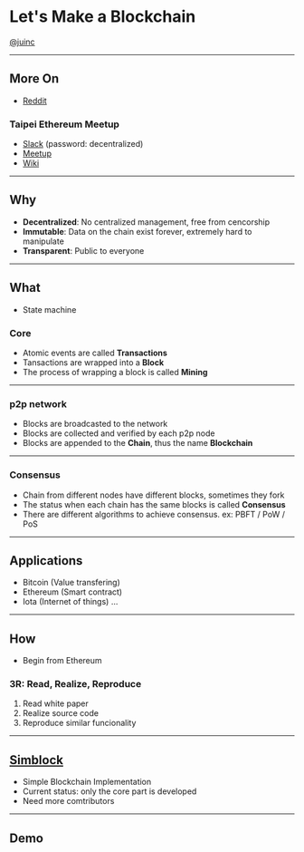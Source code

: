 # Let's Make a Blockchain

[@juinc](https://github.com/juinc)

---

## More On
- [Reddit](https://www.reddit.com/r/ethereum/comments/61y5ix/welcome_to_rethereum_the_reddit_front_page_of_the/)

### Taipei Ethereum Meetup
- [Slack](http://bit.ly足/252hNY0) (password: decentralized)
- [Meetup](https://www.meetup.com/Taipei-Ethereum-Meetup/)
- [Wiki](https://github.com/EtherTW/Taipei-Ethereum-Wiki/wiki)

---

## Why
- **Decentralized**: No centralized management, free from cencorship
- **Immutable**: Data on the chain exist forever, extremely hard to manipulate
- **Transparent**: Public to everyone

---

## What
- State machine

### Core
- Atomic events are called **Transactions**
- Tansactions are wrapped into a **Block**
- The process of wrapping a block is called **Mining**

---

### p2p network
- Blocks are broadcasted to the network
- Blocks are collected and verified by each p2p node
- Blocks are appended to the **Chain**, thus the name **Blockchain**

---

### Consensus
- Chain from different nodes have different blocks, sometimes they fork
- The status when each chain has the same blocks is called **Consensus**
- There are different algorithms to achieve consensus. ex: PBFT / PoW / PoS

---

## Applications
- Bitcoin (Value transfering)
- Ethereum (Smart contract)
- Iota (Internet of things)
...

---

## How
- Begin from Ethereum

### 3R: Read, Realize, Reproduce
1. Read white paper
2. Realize source code
3. Reproduce similar funcionality

---

## [Simblock](https://github.com/juinc/simblock)
- Simple Blockchain Implementation
- Current status: only the core part is developed
- Need more comtributors

---

## Demo

